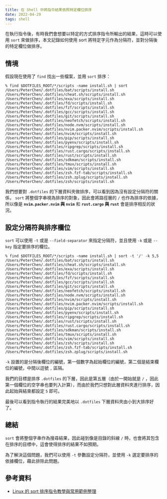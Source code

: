 ```yaml
---
title: 在 Shell 中將指令結果依照特定欄位排序
date: 2022-04-29
tags: shell
---
```

在執行指令後，有時我們會想要以特定的方式排序指令所輸出的結果，這時可以使用 `sort` 來做排序，本文記錄如何使用 sort 將特定字元作為分隔符，並對分隔後的特定欄位做排序。

<!-- more -->

## 情境

假設現在使用了 `find` 找出一些檔案，並用 `sort` 排序：

```shell{11-12,16-17}
% find $DOTFILES_ROOT/*/scripts -name install.sh | sort
/Users/PeterChen/.dotfiles/bat/scripts/install.sh
/Users/PeterChen/.dotfiles/cheat.sh/scripts/install.sh
/Users/PeterChen/.dotfiles/exa/scripts/install.sh
/Users/PeterChen/.dotfiles/fd/scripts/install.sh
/Users/PeterChen/.dotfiles/fzf/scripts/install.sh
/Users/PeterChen/.dotfiles/gcc/scripts/install.sh
/Users/PeterChen/.dotfiles/git/scripts/install.sh
/Users/PeterChen/.dotfiles/neofetch/scripts/install.sh
/Users/PeterChen/.dotfiles/node.nvm/scripts/install.sh
/Users/PeterChen/.dotfiles/nvim.packer.nvim/scripts/install.sh
/Users/PeterChen/.dotfiles/nvim/scripts/install.sh
/Users/PeterChen/.dotfiles/pip/scripts/install.sh
/Users/PeterChen/.dotfiles/pyenv/scripts/install.sh
/Users/PeterChen/.dotfiles/ripgrep/scripts/install.sh
/Users/PeterChen/.dotfiles/rust.cargo/scripts/install.sh
/Users/PeterChen/.dotfiles/rust/scripts/install.sh
/Users/PeterChen/.dotfiles/sdkman/scripts/install.sh
/Users/PeterChen/.dotfiles/tmux/scripts/install.sh
/Users/PeterChen/.dotfiles/vim/scripts/install.sh
/Users/PeterChen/.dotfiles/zsh.fzf-tab/scripts/install.sh
/Users/PeterChen/.dotfiles/zsh.zplug/scripts/install.sh
/Users/PeterChen/.dotfiles/zsh/scripts/install.sh
```

我們想要對 `.dotfiles` 的下層資料夾做排序，可以看到因為沒有設定分隔符的關係， `sort` 將整個字串視為排序的對象，因此會將路徑層的 `/` 也作為排序的依據，所以像是  **`nvim.packer.nvim` 與 `nvim`** 和 **`rust.cargo` 與 `rust`** 會是排序相反的狀況。

## 設定分隔符與排序欄位

`sort` 可以使用 `-t` 或是 `--field-separator` 來指定分隔符，並且使用 `-k` 或是 `--key` 指定要排序的欄位。

```shell{11-12,16-17}
% find $DOTFILES_ROOT/*/scripts -name install.sh | sort -t '/' -k 5,5
/Users/PeterChen/.dotfiles/bat/scripts/install.sh
/Users/PeterChen/.dotfiles/cheat.sh/scripts/install.sh
/Users/PeterChen/.dotfiles/exa/scripts/install.sh
/Users/PeterChen/.dotfiles/fd/scripts/install.sh
/Users/PeterChen/.dotfiles/fzf/scripts/install.sh
/Users/PeterChen/.dotfiles/gcc/scripts/install.sh
/Users/PeterChen/.dotfiles/git/scripts/install.sh
/Users/PeterChen/.dotfiles/neofetch/scripts/install.sh
/Users/PeterChen/.dotfiles/node.nvm/scripts/install.sh
/Users/PeterChen/.dotfiles/nvim/scripts/install.sh
/Users/PeterChen/.dotfiles/nvim.packer.nvim/scripts/install.sh
/Users/PeterChen/.dotfiles/pip/scripts/install.sh
/Users/PeterChen/.dotfiles/pyenv/scripts/install.sh
/Users/PeterChen/.dotfiles/ripgrep/scripts/install.sh
/Users/PeterChen/.dotfiles/rust/scripts/install.sh
/Users/PeterChen/.dotfiles/rust.cargo/scripts/install.sh
/Users/PeterChen/.dotfiles/sdkman/scripts/install.sh
/Users/PeterChen/.dotfiles/tmux/scripts/install.sh
/Users/PeterChen/.dotfiles/vim/scripts/install.sh
/Users/PeterChen/.dotfiles/zsh/scripts/install.sh
/Users/PeterChen/.dotfiles/zsh.fzf-tab/scripts/install.sh
/Users/PeterChen/.dotfiles/zsh.zplug/scripts/install.sh
```

`-k` 設置的是分隔後欄位的編號，第一個數字為起始欄位的編號，第二個是結束欄位的編號，中間以逗號 `,` 區隔。

我們的目標是排序 `.dotfiles` 的下層，因此是第五層（由於一開始就是 `/` ，因此第一個欄位的空字串也要列入計算），而由於我們只想對此層資料夾進行排序，因此起始與結束都設定 `5` 即可。

最後可以看到指令執行的結果完美地以 `.dotfiles` 下層資料夾由小到大排序好了。

## 總結

`sort` 會將整個字串作為搜尋結果，因此碰到像是目錄的斜線 `/` 時，也會將其包含在排序的目標中，這會使得排序的結果不如預期。

為了解決這個問題，我們可以使用 `-t` 參數設定分隔符，並使用 `-k` 選定要排序的依據欄位，藉此排除此問題。

## 參考資料

* [Linux 的 sort 排序指令教學與常用範例整理](https://blog.gtwang.org/linux/linux-sort-command-tutorial-and-examples/)
